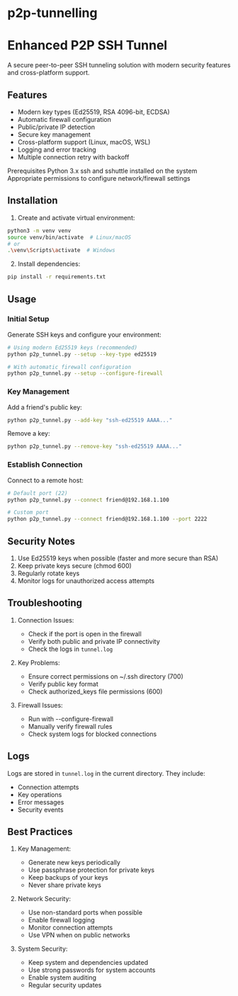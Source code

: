 # p2p-tunnelling

# Enhanced P2P SSH Tunnel

A secure peer-to-peer SSH tunneling solution with modern security features and cross-platform support.

## Features

- Modern key types (Ed25519, RSA 4096-bit, ECDSA)
- Automatic firewall configuration
- Public/private IP detection
- Secure key management
- Cross-platform support (Linux, macOS, WSL)
- Logging and error tracking
- Multiple connection retry with backoff

Prerequisites
Python 3.x
ssh and sshuttle installed on the system
Appropriate permissions to configure network/firewall settings

## Installation

1. Create and activate virtual environment:
```bash
python3 -m venv venv
source venv/bin/activate  # Linux/macOS
# or
.\venv\Scripts\activate  # Windows
```

2. Install dependencies:
```bash
pip install -r requirements.txt
```

## Usage

### Initial Setup

Generate SSH keys and configure your environment:
```bash
# Using modern Ed25519 keys (recommended)
python p2p_tunnel.py --setup --key-type ed25519

# With automatic firewall configuration
python p2p_tunnel.py --setup --configure-firewall
```

### Key Management

Add a friend's public key:
```bash
python p2p_tunnel.py --add-key "ssh-ed25519 AAAA..."
```

Remove a key:
```bash
python p2p_tunnel.py --remove-key "ssh-ed25519 AAAA..."
```

### Establish Connection

Connect to a remote host:
```bash
# Default port (22)
python p2p_tunnel.py --connect friend@192.168.1.100

# Custom port
python p2p_tunnel.py --connect friend@192.168.1.100 --port 2222
```

## Security Notes

1. Use Ed25519 keys when possible (faster and more secure than RSA)
2. Keep private keys secure (chmod 600)
3. Regularly rotate keys
4. Monitor logs for unauthorized access attempts

## Troubleshooting

1. Connection Issues:
   - Check if the port is open in the firewall
   - Verify both public and private IP connectivity
   - Check the logs in `tunnel.log`

2. Key Problems:
   - Ensure correct permissions on ~/.ssh directory (700)
   - Verify public key format
   - Check authorized_keys file permissions (600)

3. Firewall Issues:
   - Run with --configure-firewall
   - Manually verify firewall rules
   - Check system logs for blocked connections

## Logs

Logs are stored in `tunnel.log` in the current directory. They include:
- Connection attempts
- Key operations
- Error messages
- Security events

## Best Practices

1. Key Management:
   - Generate new keys periodically
   - Use passphrase protection for private keys
   - Keep backups of your keys
   - Never share private keys

2. Network Security:
   - Use non-standard ports when possible
   - Enable firewall logging
   - Monitor connection attempts
   - Use VPN when on public networks

3. System Security:
   - Keep system and dependencies updated
   - Use strong passwords for system accounts
   - Enable system auditing
   - Regular security updates
